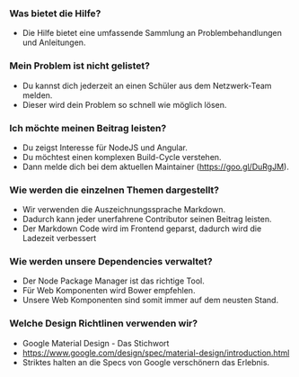 ### Was bietet die Hilfe?
- Die Hilfe bietet eine umfassende Sammlung an Problembehandlungen und Anleitungen.

### Mein Problem ist nicht gelistet?
- Du kannst dich jederzeit an einen Schüler aus dem Netzwerk-Team melden.
- Dieser wird dein Problem so schnell wie möglich lösen.

### Ich möchte meinen Beitrag leisten?
- Du zeigst Interesse für NodeJS und Angular.
- Du möchtest einen komplexen Build-Cycle verstehen.
- Dann melde dich bei dem aktuellen Maintainer (https://goo.gl/DuRgJM).

### Wie werden die einzelnen Themen dargestellt?
- Wir verwenden die Auszeichnungssprache Markdown.
- Dadurch kann jeder unerfahrene Contributor seinen Beitrag leisten.
- Der Markdown Code wird im Frontend geparst, dadurch wird die Ladezeit verbessert

### Wie werden unsere Dependencies verwaltet?
- Der Node Package Manager ist das richtige Tool.
- Für Web Komponenten wird Bower empfehlen.
- Unsere Web Komponenten sind somit immer auf dem neusten Stand.

### Welche Design Richtlinen verwenden wir?
- Google Material Design - Das Stichwort
- https://www.google.com/design/spec/material-design/introduction.html
- Striktes halten an die Specs von Google verschönern das Erlebnis.